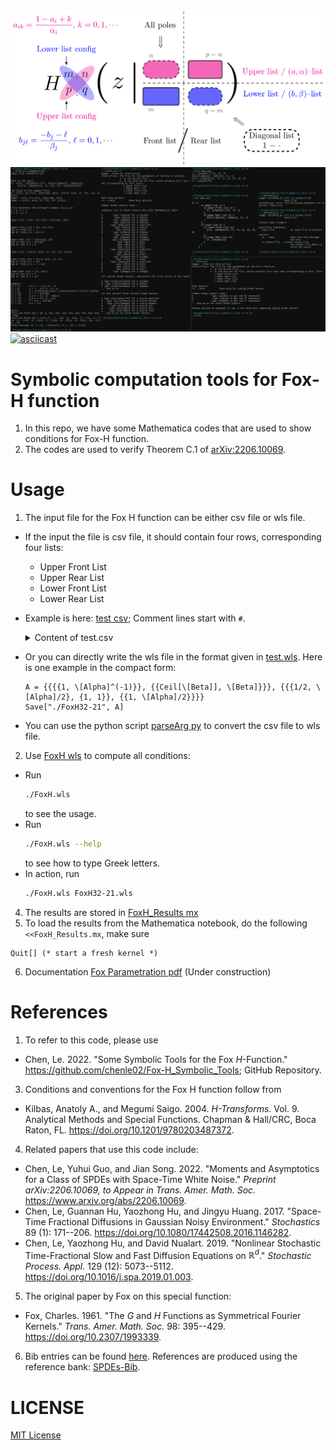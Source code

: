 ![Fox H-function Diagram](./media/FoxH-Diagram.png)
![Screenshot](./media/Screenshot.png)
[![asciicast](https://asciinema.org/a/620136.svg)](https://asciinema.org/a/620136)

# Symbolic computation tools for Fox-H function
1. In this repo, we have some Mathematica codes that are used to show conditions for Fox-H function.
2. The codes are used to verify Theorem C.1 of [arXiv:2206.10069](https://arxiv.org/abs/2206.10069).

# Usage
1. The input file for the Fox H function can be either csv file or wls file.
  * If the input the file is csv file, it should contain four rows, corresponding four lists:
    * Upper Front List
    * Upper Rear List
    * Lower Front List
    * Lower Rear List
  * Example is here: [test csv](test.csv); Comment lines start with `#`.
    <details>
    <summary>Content of test.csv</summary>
    ```

    # Comment line starts with #
    {1, \[Alpha]^(-1)}, {1, 1}
    {Ceil[\[Beta]], \[Beta]}, {1, 1}
    {1/2, \[Alpha]/2}, {1, 1}, {3, 3}, {2, 2}
    # The following is the Lower Rear List
    {1, \[Alpha]/2}

    ```
    </details>

  * Or you can directly write the wls file in the format given in [test.wls](test.wls). Here is one example in the compact form:
    ```
    A = {{{{1, \[Alpha]^(-1)}}, {{Ceil[\[Beta]], \[Beta]}}}, {{{1/2, \[Alpha]/2}, {1, 1}}, {{1, \[Alpha]/2}}}}
    Save["./FoxH32-21", A]
    ```
  * You can use the python script [parseArg py](./parseArg.py) to convert the csv file to wls file.

2. Use [FoxH wls](./FoxH.wls) to compute all conditions:
  * Run
    ```bash
    ./FoxH.wls
    ```
    to see the usage.
  * Run
    ```bash
    ./FoxH.wls --help
    ```
    to see how to type Greek letters.
  * In action, run
    ```bash
    ./FoxH.wls FoxH32-21.wls
    ```
4. The results are stored in [FoxH_Results mx](./FoxH_Results.mx)
5. To load the results from the Mathematica notebook, do the following `<<FoxH_Results.mx`, make sure
```
Quit[] (* start a fresh kernel *)
```
6. Documentation [Fox Parametration pdf](./refs/FoxH-Parametration.pdf) (Under construction)

# References

1. To refer to this code, please use

  * Chen, Le. 2022. "Some Symbolic Tools for the Fox $H$-Function." <https://github.com/chenle02/Fox-H_Symbolic_Tools>; GitHub Repository.

3. Conditions and conventions for the Fox H function follow from

  * Kilbas, Anatoly A., and Megumi Saigo. 2004. $H$*-Transforms*. Vol. 9. Analytical Methods and Special Functions. Chapman & Hall/CRC, Boca Raton, FL. <https://doi.org/10.1201/9780203487372>.

4. Related papers that use this code include:

  * Chen, Le, Yuhui Guo, and Jian Song. 2022. "Moments and Asymptotics for a Class of SPDEs with Space-Time White Noise." *Preprint arXiv:2206.10069, to Appear in Trans. Amer. Math. Soc.* <https://www.arxiv.org/abs/2206.10069>.
  * Chen, Le, Guannan Hu, Yaozhong Hu, and Jingyu Huang. 2017. "Space-Time Fractional Diffusions in Gaussian Noisy Environment." *Stochastics* 89 (1): 171--206. <https://doi.org/10.1080/17442508.2016.1146282>.
  * Chen, Le, Yaozhong Hu, and David Nualart. 2019. "Nonlinear Stochastic Time-Fractional Slow and Fast Diffusion Equations on $\mathbb{R}^d$." *Stochastic Process. Appl.* 129 (12): 5073--5112. <https://doi.org/10.1016/j.spa.2019.01.003>.

5. The original paper by Fox on this special function:

  * Fox, Charles. 1961. "The $G$ and $H$ Functions as Symmetrical Fourier Kernels." *Trans. Amer. Math. Soc.* 98: 395--429. <https://doi.org/10.2307/1993339>.

6. Bib entries can be found [here](./refs/refs.bib). References are produced using the reference bank: [SPDEs-Bib](https://github.com/chenle02/SPDEs-Bib).


# LICENSE
[MIT License](LICENSE)
